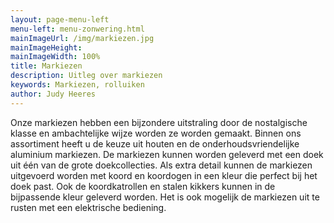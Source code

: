 ```yaml
---
layout: page-menu-left
menu-left: menu-zonwering.html
mainImageUrl: /img/markiezen.jpg
mainImageHeight:
mainImageWidth: 100%
title: Markiezen
description: Uitleg over markiezen
keywords: Markiezen, rolluiken
author: Judy Heeres
---
```

Onze markiezen hebben een bijzondere uitstraling door de nostalgische klasse en ambachtelijke wijze worden ze worden gemaakt. Binnen ons assortiment heeft u de keuze uit houten en de onderhoudsvriendelijke aluminium markiezen. De markiezen kunnen worden geleverd met een doek uit één van de grote doekcollecties. Als extra detail kunnen de markiezen uitgevoerd worden met koord en koordogen in een kleur die perfect bij het doek past. Ook de koordkatrollen en stalen kikkers kunnen in de bijpassende kleur geleverd worden. Het is ook mogelijk de markiezen uit te rusten met een elektrische bediening.
